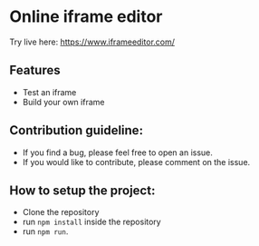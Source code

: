 # Online iframe editor
Try live here: https://www.iframeeditor.com/

## Features
- Test an iframe
- Build your own iframe

## Contribution guideline:
- If you find a bug, please feel free to open an issue. 
- If you would like to contribute, please comment on the issue.

## How to setup the project:

- Clone the repository
- run `npm install` inside the repository
- run `npm run`. 



